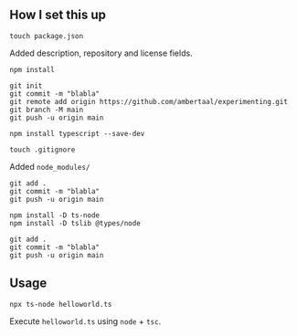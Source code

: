 How I set this up
--------------------

```
touch package.json
```

Added description, repository and license fields.

```
npm install
```

```
git init
git commit -m "blabla"
git remote add origin https://github.com/ambertaal/experimenting.git
git branch -M main
git push -u origin main
```

```
npm install typescript --save-dev
```

```
touch .gitignore
```

Added `node_modules/`

```
git add .
git commit -m "blabla"
git push -u origin main
```

```
npm install -D ts-node
npm install -D tslib @types/node
```

```
git add .
git commit -m "blabla"
git push -u origin main
```

Usage
------

```
npx ts-node helloworld.ts
```

Execute `helloworld.ts` using `node` + `tsc`.